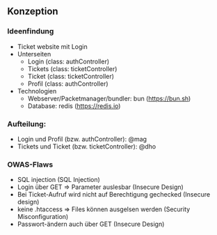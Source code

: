 ## Konzeption

### Ideenfindung
- Ticket website mit Login
- Unterseiten
    - Login (class: authController)
    - Tickets (class: ticketController)
    - Ticket (class: ticketController)
    - Profil (class: authController)
- Technologien
    - Webserver/Packetmanager/bundler: bun (https://bun.sh)
    - Database: redis (https://redis.io)

### Aufteilung:
- Login und Profil (bzw. authController): @mag
- Tickets und Ticket (bzw. ticketController): @dho

### OWAS-Flaws
- SQL injection (SQL Injection)
- Login über GET => Parameter auslesbar (Insecure Design)
- Bei Ticket-Aufruf wird nicht auf Berechtigung gechecked (Insecure design)
- keine .htaccess => Files können ausgelsen werden (Security Misconfiguration)
- Passwort-ändern auch über GET (Insecure Design)
